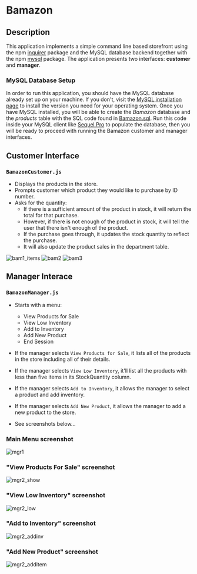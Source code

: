 # Bamazon

## Description
This application implements a simple command line based storefront using the npm [inquirer](https://www.npmjs.com/package/inquirer) package and the MySQL database backend together with the npm [mysql](https://www.npmjs.com/package/mysql) package. The application presents two interfaces: **customer** and **manager**.

### MySQL Database Setup
In order to run this application, you should have the MySQL database already set up on your machine. If you don't, visit the [MySQL installation page](https://dev.mysql.com/doc/refman/5.6/en/installing.html) to install the version you need for your operating system. Once you have MySQL installed, you will be able to create the *Bamazon* database and the *products* table with the SQL code found in [Bamazon.sql](Bamazon.sql). Run this code inside your MySQL client like [Sequel Pro](https://www.sequelpro.com/) to populate the database, then you will be ready to proceed with running the Bamazon customer and manager interfaces.

## Customer Interface
### `BamazonCustomer.js`   
* Displays the products in the store.
* Prompts customer which product they would like to purchase by ID number.
* Asks for the quantity:
     * If there is a sufficient amount of the product in stock, it will return the total for that purchase.
     * However, if there is not enough of the product in stock, it will tell the user that there isn't enough of the product.
     * If the purchase goes through, it updates the stock quantity to reflect the purchase.
     * It will also update the product sales in the department table.
      
![bam1_items](https://user-images.githubusercontent.com/44482712/53617982-1dfdd200-3baf-11e9-9b6c-c238a6b643ee.png)
![bam2](https://user-images.githubusercontent.com/44482712/53617987-21915900-3baf-11e9-884f-9f35961957e4.png)
![bam3](https://user-images.githubusercontent.com/44482712/53617990-248c4980-3baf-11e9-9ed2-23181a04c234.png)


## Manager Interace
### `BamazonManager.js` 
* Starts with a menu:
    * View Products for Sale
    * View Low Inventory
    * Add to Inventory
    * Add New Product
    * End Session

* If the manager selects `View Products for Sale`, it lists all of the products in the store including all of their details.
* If the manager selects `View Low Inventory`, it'll list all the products with less than five items in its StockQuantity column.
* If the manager selects `Add to Inventory`, it allows the manager to select a product and add inventory.
* If the manager selects `Add New Product`, it allows the manager to add a new product to the store.
* See screenshots below...

### Main Menu screenshot
![mgr1](https://user-images.githubusercontent.com/44482712/53618135-a7ad9f80-3baf-11e9-8d56-d5ebd41eb56d.png)

### "View Products For Sale" screenshot
![mgr2_show](https://user-images.githubusercontent.com/44482712/53618164-c449d780-3baf-11e9-81e4-027e752a4e7a.png)

### "View Low Inventory" screenshot
![mgr2_low](https://user-images.githubusercontent.com/44482712/53618171-c9a72200-3baf-11e9-9050-af3d56779c4c.png)

### "Add to Inventory" screenshot
![mgr2_addinv](https://user-images.githubusercontent.com/44482712/53618142-aed4ad80-3baf-11e9-939b-7914c02c61b6.png)

### "Add New Product" screenshot
![mgr2_additem](https://user-images.githubusercontent.com/44482712/53618159-bd22c980-3baf-11e9-843c-b225653caee0.png)
 


